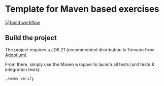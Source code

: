 # Template for Maven based exercises

[![build workflow](./../../actions/workflows/build.yml/badge.svg)](./../../actions/workflows/build.yml)

## Build the project

The project requires a JDK 21 (recommended distribution is Temurin from [Adoptium](https://adoptium.net/)).

From there, simply use the Maven wrapper to launch all tests (unit tests & integration tests).

`./mvnw verify`

